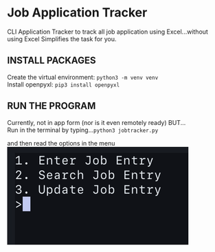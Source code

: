 # Job Application Tracker

CLI Application Tracker to track all job application using Excel...without using Excel
Simplifies the task for you.

## INSTALL PACKAGES
Create the virtual environment: `python3 -m venv venv` <br>
Install openpyxl: `pip3 install openpyxl`

## RUN THE PROGRAM
Currently, not in app form (nor is it even remotely ready) BUT... <br>
Run in the terminal by typing...`python3 jobtracker.py`<br>

and then read the options in the menu <br>
![menu](./menu.png)
